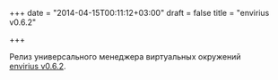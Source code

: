 +++
date = "2014-04-15T00:11:12+03:00"
draft = false
title = "envirius v0.6.2"

+++

<p>Релиз универсального менеджера виртуальных окружений <a href="https://github.com/ekalinin/envirius/releases/tag/0.6.2">envirius&nbsp;v0.6.2</a>.</p>

